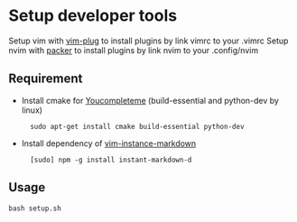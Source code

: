 Setup developer tools
===
Setup vim with [vim-plug](https://github.com/junegunn/vim-plug) to install plugins by link vimrc to your .vimrc
Setup nvim with [packer](https://github.com/wbthomason/packer.nvim) to install plugins by link nvim to your .config/nvim

Requirement
---
- Install cmake for [Youcompleteme](https://github.com/Valloric/YouCompleteMe) (build-essential and python-dev by linux)

        sudo apt-get install cmake build-essential python-dev

- Install dependency of [vim-instance-markdown](https://github.com/suan/vim-instant-markdown)

        [sudo] npm -g install instant-markdown-d

Usage
---
```
bash setup.sh
```
